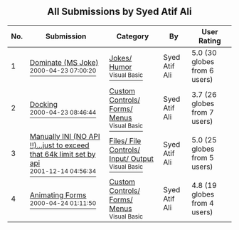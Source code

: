 ﻿<div align="center">

## All Submissions by Syed Atif Ali

</div>

No.  | Submission | Category | By   | User Rating
---- | ---------- | -------- | ---- | -----------
1 | [Dominate \(MS Joke\)<br /><sup>2000-04-23 07:00:20</sup>](https://github.com/Planet-Source-Code/syed-atif-ali-dominate-ms-joke__1-7499) | [Jokes/ Humor<br /><sup>Visual Basic</sup>](../ByCategory/jokes-humor__1-40.md) | Syed Atif Ali | 5.0 (30 globes from 6 users)
2 | [Docking<br /><sup>2000-04-23 08:46:44</sup>](https://github.com/Planet-Source-Code/syed-atif-ali-docking__1-7503) | [Custom Controls/ Forms/  Menus<br /><sup>Visual Basic</sup>](../ByCategory/custom-controls-forms-menus__1-4.md) | Syed Atif Ali | 3.7 (26 globes from 7 users)
3 | [Manually INI \(NO API \!\!\)\.\.\.just to exceed that 64k limit set by api<br /><sup>2001-12-14 04:56:34</sup>](https://github.com/Planet-Source-Code/syed-atif-ali-manually-ini-no-api-just-to-exceed-that-64k-limit-set-by-api__1-29761) | [Files/ File Controls/ Input/ Output<br /><sup>Visual Basic</sup>](../ByCategory/files-file-controls-input-output__1-3.md) | Syed Atif Ali | 5.0 (25 globes from 5 users)
4 | [Animating Forms<br /><sup>2000-04-24 01:11:50</sup>](https://github.com/Planet-Source-Code/syed-atif-ali-animating-forms__1-7526) | [Custom Controls/ Forms/  Menus<br /><sup>Visual Basic</sup>](../ByCategory/custom-controls-forms-menus__1-4.md) | Syed Atif Ali | 4.8 (19 globes from 4 users)
